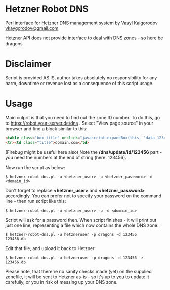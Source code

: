 Hetzner Robot DNS
=================

Perl interface for Hetzner DNS management system
by Vasyl Kaigorodov <vkaygorodov@gmail.com>

Hetzner API does not provide interface to deal with DNS zones - so here be dragons.

Disclaimer
==========

Script is provided AS IS, author takes absolutely no responsibility for any harm, downtime or revenue lost as a consequence of this script usage.

Usage
=====

Main culprit is that you need to find out the zone ID number.
To do this, go to https://robot.your-server.de/dns .
Select "View page source" in your browser and find a block similar to this:

```html
<table class="box_title" onclick="javascript:expandBox(this, 'data_123456', '/dns/update/id/123456', '123456');">
<tr><td class="title">domain.com</td>
```

(Firebug might be useful here also)
Note the **/dns/update/id/123456** part - you need the numbers at the end of string (here: 123456).

Now run the script as below:

    $ hetzner-robot-dns.pl -u <hetzner_user> -p <hetzner_password> -d <domain_id>

Don't forget to replace **<hetzner_user>** and **<hetzner_password>** accordingly.
You can prefer not to specify your password on the command line - then run script like this:

    $ hetzner-robot-dns.pl -u <hetzner_user> -p -d <domain_id>

Script will ask for a password then.
When script finishes - it will print out just one line, representing a file which now contains the whole DNS zone:

    $ hetzner-robot-dns.pl -u hetzneruser -p dragons -d 123456
    123456.db

Edit that file, and upload it back to Hetzner:

    $ hetzner-robot-dns.pl -u hetzneruser -p dragons -d 123456 -z 123456.db

Please note, that there're no sanity checks made (yet) on the supplied zonefile, it will be sent to Hetzner as-is - so it's up to you to update it carefully, or you in risk of messing up your DNS zone.
